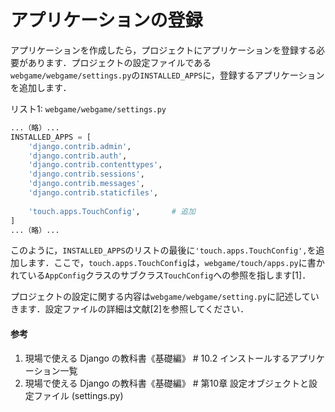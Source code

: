 # アプリケーションの登録

アプリケーションを作成したら，プロジェクトにアプリケーションを登録する必要があります．プロジェクトの設定ファイルである`webgame/webgame/settings.py`の`INSTALLED_APPS`に，登録するアプリケーションを追加します．

リスト1: `webgame/webgame/settings.py`
```py
...（略）...
INSTALLED_APPS = [
    'django.contrib.admin',
    'django.contrib.auth',
    'django.contrib.contenttypes',
    'django.contrib.sessions',
    'django.contrib.messages',
    'django.contrib.staticfiles',
    
    'touch.apps.TouchConfig',		# 追加
]
...（略）...
```

このように，`INSTALLED_APPS`のリストの最後に`'touch.apps.TouchConfig',`を追加します．ここで，`touch.apps.TouchConfig`は，`webgame/touch/apps.py`に書かれている`AppConfig`クラスのサブクラス`TouchConfig`への参照を指します[1]．

プロジェクトの設定に関する内容は`webgame/webgame/setting.py`に記述していきます．設定ファイルの詳細は文献[2]を参照してください．

#### 参考
1. 現場で使える Django の教科書《基礎編》 # 10.2 インストールするアプリケーション一覧
1. 現場で使える Django の教科書《基礎編》 # 第10章 設定オブジェクトと設定ファイル (settings.py)

